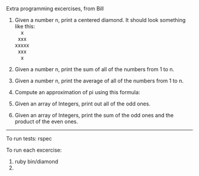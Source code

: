 Extra programming excercises, from Bill

1. Given a number n, print a centered diamond. It should look something like this:<br>
&nbsp;&nbsp;&nbsp;&nbsp;x<br>
&nbsp;&nbsp;xxx<br>
xxxxx<br>
&nbsp;&nbsp;xxx<br>
&nbsp;&nbsp;&nbsp;&nbsp;x<br>

2. Given a number n, print the sum of all of the numbers from 1 to n.

3. Given a number n, print the average of all of the numbers from 1 to n.

4. Compute an approximation of pi using this formula:

5. Given an array of Integers, print out all of the odd ones.

6. Given an array of Integers, print the sum of the odd ones and the product of the even ones.


----

To run tests: rspec 

To run each excercise: 
  1. ruby bin/diamond
  2. 